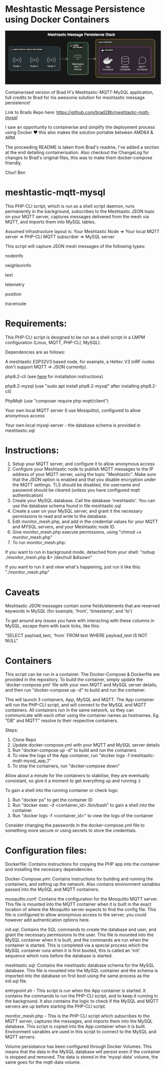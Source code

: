 # Meshtastic Message Persistence using Docker Containers

![InfraCost](./images/meshtastic-diagram.png)

Containerised version of Brad H's Meshtastic-MQTT-MySQL application, full credits to Brad for his awesome solution for meshtastic message persistence! 

Link to Brads Repo here: https://github.com/brad28b/meshtastic-mqtt-mysql

I saw an opportunity to containerise and simplify the deployment process using Docker ❤️ this also makes the solution portable between AMD64 & ARM.

The proceeding README is taken from Brad's readme, I've added a section at the end detailing containerisation. Also checkout the ChangeLog for changes to Brad's original files, this was to make them docker-compose friendly.

Chur!
Ben

# meshtastic-mqtt-mysql
This PHP-CLI script, which is run as a shell script daemon, runs permanently in the background, subscribes to the Meshtastic JSON topic on your MQTT server, captures messages delivered from the mesh via MQTT, and imports them into MySQL tables.

Assumed infrastructure layout is: Your Meshtastic Node => Your local MQTT server => PHP-CLI MQTT subscriber => MySQL server

This script will capture JSON mesh messages of the following types:

nodeinfo

neighborinfo

text

telemetry

position

traceroute

# Requirements:
This PHP-CLI script is designed to be run as a shell script in a LMPM configuration (Linux, MQTT, PHP-CLI, MySQL).

Dependencies are as follows:

A meshtastic ESP32V3 based node, for example, a Heltec V3 (nRF nodes don't support MQTT => JSON currently).

php8.2-cli (see <a href='https://php.watch/articles/install-php82-ubuntu-debian'>here</a> for installation instructions) 

php8.2-mysql (use "sudo apt install php8.2-mysql" after installing php8.2-cli)

PhpMqtt (use "composer require php-mqtt/client")

Your own local MQTT server (I use Mosquitto), configured to allow anonymous access

Your own local mysql-server - the database schema is provided in meshtastic.sql

# Instructions:
1) Setup your MQTT server, and configure it to allow anonymous access
2) Configure your Meshtastic node to publish MQTT messages to the IP address of your MQTT server, using the topic "Meshtastic". Make sure that the JSON option is enabled and that you disable encryption under the MQTT settings. TLS should be disabled, the username and password should be cleared (unless you have configured mqtt authentication)
3) Create your MySQL database. Call the database 'meshtastic'. You can use the database schema found in file meshtastic.sql
4) Create a user on your MySQL server, and grant it the necessary permissions to read and write to the database.
5) Edit monitor_mesh.php, and add in the credential values for your MQTT and MYSQL servers, and your Meshtastic node ID.
6) Give monitor_mesh.php execute permissions, using "chmod +x monitor_mesh.php"
7) To run monitor_mesh.php:

If you want to run in background mode, detached from your shell: "nohup ./monitor_mesh.php &> /dev/null &disown"

If you want to run it and view what's happening, just run it like this: "./monitor_mesh.php"

# Caveats
Meshtastic JSON messages contain some fields/elements that are reserved keywords in MySQL (for example, 'from', 'timestamp', and 'to')

To get around any issues you have with interacting with these columns in MySQL, escape them with back ticks, like this:

"SELECT payload_text, \`from\` FROM text WHERE payload_text IS NOT NULL"

# Containers

This script can be run in a container. The Docker-Compose & Dockerfile are provided in the repository. To build the container, simply update the 'docker-compose.yml' file with your own MQTT and MySQL server details, and then run "docker-compose up -d" to build and run the container.

This will launch 3 containers, App, MySQL and MQTT. The App container will run the PHP-CLI script, and will connect to the MySQL and MQTT containers. All containers run in the same network, so they can communicate with each other using the container names as hostnames. Eg. "DB" and MQTT" resolve to their respective containers. 

Steps:

1. Clone Repo
2. Update docker-compose.yml with your MQTT and MySQL server details
3. Run "docker-compose up -d" to build and run the containers
4. To view the logs of the App container, run "docker logs -f meshtastic-mqtt-mysql_app_1"
5. To stop the containers, run "docker-compose down"

Allow about a minute for the containers to stabilise, they are eventually consistant, so give it a moment to get everything up and running :)

To gain a shell into the running container or check logs:

1. Run "docker ps" to get the container ID
2. Run "docker exec -it <container_id> /bin/bash" to gain a shell into the container
3. Run "docker logs -f <container_id>" to view the logs of the container

Consider changing the passwords in the docker-compose.yml file to something more secure or using secrets to store the credentials.

# Configuration files:

Dockerfile: Contains instructions for copying the PHP app into the container and installing the necessary dependencies

Docker-Compose.yml: Contains instructions for building and running the containers, and setting up the network. Also contains environment variables passed into the MySQL and MQTT containers. 

mosquitto.conf: Contains the configuration for the Mosquitto MQTT server. This file is mounted into the MQTT container when it is built in the exact location of where the Mosquitto server expects to find the config file. This file is configured to allow anonymous access to the server, you could however add authentication options here. 

init.sql: Contains the SQL commands to create the database and user, and grant the necessary permissions to the user. This file is mounted into the MySQL container when it is built, and the commands are run when the container is started. This is completed via a special process which the MySQL container runs when it is first booted, this is called an 'init' sequence which runs before the database is started. 

meshtastic.sql: Contains the meshtastic database schema for the MySQL database. This file is mounted into the MySQL container and the schema is imported into the database on first boot using the same process as the init.sql file.

entrypoint.sh - This script is run when the App container is started. It contains the commands to run the PHP-CLI script, and to keep it running in the background. It also contains the logic to check if the MySQL and MQTT servers are up before starting the PHP-CLI script.

monitor_mesh.php - This is the PHP-CLI script which subscribes to the MQTT server, captures the messages, and imports them into the MySQL database. This script is copied into the App container when it is built. Environment vairables are used in this script to connect to the MySQL and MQTT servers.

Volume persistance has been configured through Docker Volumes. This means that the data in the MySQL database will persist even if the container is stopped and removed. The data is stored in the 'mysql-data' volume, the same goes for the mqtt-data volume. 

